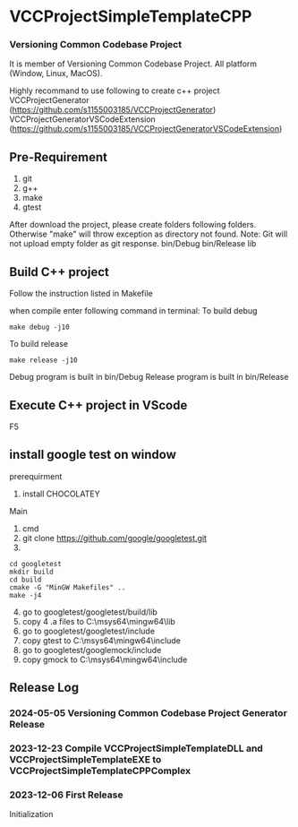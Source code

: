 # VCCProjectSimpleTemplateCPP
### Versioning Common Codebase Project
It is member of Versioning Common Codebase Project.
All platform (Window, Linux, MacOS).

Highly recommand to use following to create c++ project
VCCProjectGenerator (https://github.com/s1155003185/VCCProjectGenerator)
VCCProjectGeneratorVSCodeExtension (https://github.com/s1155003185/VCCProjectGeneratorVSCodeExtension)

## Pre-Requirement
1. git
2. g++
3. make
4. gtest

After download the project, please create folders following folders. Otherwise "make" will throw exception as directory not found.
Note: Git will not upload empty folder as git response.
    bin/Debug
    bin/Release
    lib


## Build C++ project
Follow the instruction listed in Makefile

when compile enter following command in terminal:
To build debug
```
make debug -j10
```

To build release
```
make release -j10
```

Debug program is built in bin/Debug
Release program is built in bin/Release

## Execute C++ project in VScode
F5

## install google test on window

prerequirment
1. install CHOCOLATEY

Main

1. cmd
2. git clone https://github.com/google/googletest.git
3. 
```
cd googletest
mkdir build
cd build
cmake -G "MinGW Makefiles" ..
make -j4
```
4. go to googletest/googletest/build/lib
5. copy 4 .a files to  C:\msys64\mingw64\lib
6. go to googletest/googletest/include
7. copy gtest to C:\msys64\mingw64\include
8. go to googletest/googlemock/include
9. copy gmock to C:\msys64\mingw64\include

## Release Log

### 2024-05-05 Versioning Common Codebase Project Generator Release

### 2023-12-23 Compile VCCProjectSimpleTemplateDLL and VCCProjectSimpleTemplateEXE to VCCProjectSimpleTemplateCPPComplex

### 2023-12-06 First Release
Initialization
